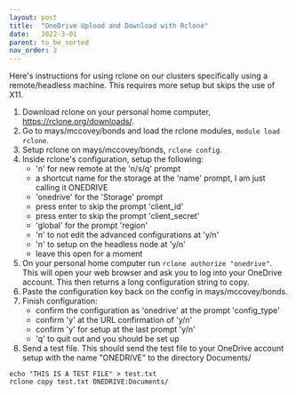 ```yaml
---
layout: post
title:  "OneDrive Upload and Download with Rclone"
date:   2022-3-01
parent: to_be_sorted
nav_order: 2
---
```


Here's instructions for using rclone on our clusters specifically using a remote/headless machine. This requires more setup but skips the use of X11.

1. Download rclone on your personal home computer, https://rclone.org/downloads/.
2. Go to mays/mccovey/bonds and load the rclone modules, `module load rclone`.
3. Setup rclone on mays/mccovey/bonds, `rclone config`.
4. Inside rclone's configuration, setup the following:
	- 'n' for new remote at the 'n/s/q' prompt
	- a shortcut name for the storage at the 'name' prompt, I am just calling it ONEDRIVE
	- 'onedrive' for the 'Storage' prompt
	- press enter to skip the prompt 'client_id'
	- press enter to skip the prompt 'client_secret'
	- 'global' for the prompt 'region'
	- 'n' to not edit the advanced configurations at 'y/n'
	- 'n' to setup on the headless node at 'y/n'
	- leave this open for a moment
5. On your personal home computer run `rclone authorize "onedrive"`. This will open your web browser and ask you to log into your OneDrive account. This then returns a long configuration string to copy.
6. Paste the configuration key back on the config in mays/mccovey/bonds.
7. Finish configuration:
	- confirm the configuration as 'onedrive' at the prompt 'config_type'
	- confirm 'y' at the URL confirmation of 'y/n'
	- confirm 'y' for setup at the last prompt 'y/n'
	- 'q' to quit out and you should be set up
8. Send a test file. This should send the test file to your OneDrive account setup with the name "ONEDRIVE" to the directory Documents/
```
echo "THIS IS A TEST FILE" > test.txt
rclone copy test.txt ONEDRIVE:Documents/
```